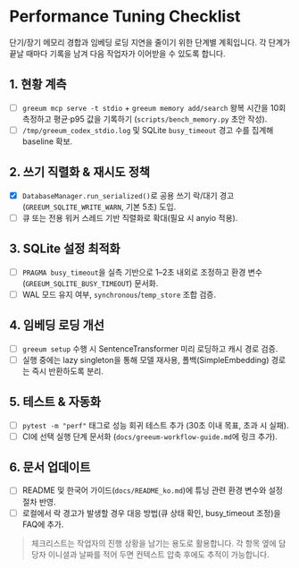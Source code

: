 # Performance Tuning Checklist

단기/장기 메모리 경합과 임베딩 로딩 지연을 줄이기 위한 단계별 계획입니다. 각 단계가 끝날 때마다 기록을 남겨 다음 작업자가 이어받을 수 있도록 합니다.

## 1. 현황 계측
- [ ] `greeum mcp serve -t stdio` + `greeum memory add/search` 왕복 시간을 10회 측정하고 평균·p95 값을 기록하기 (`scripts/bench_memory.py` 초안 작성).
- [ ] `/tmp/greeum_codex_stdio.log` 및 SQLite `busy_timeout` 경고 수를 집계해 baseline 확보.

## 2. 쓰기 직렬화 & 재시도 정책
- [x] `DatabaseManager.run_serialized()`로 공용 쓰기 락/대기 경고(`GREEUM_SQLITE_WRITE_WARN`, 기본 5초) 도입.
- [ ] 큐 또는 전용 워커 스레드 기반 직렬화로 확대(필요 시 anyio 적용).

## 3. SQLite 설정 최적화
- [ ] `PRAGMA busy_timeout`을 실측 기반으로 1–2초 내외로 조정하고 환경 변수(`GREEUM_SQLITE_BUSY_TIMEOUT`) 문서화.
- [ ] WAL 모드 유지 여부, `synchronous`/`temp_store` 조합 검증.

## 4. 임베딩 로딩 개선
- [ ] `greeum setup` 수행 시 SentenceTransformer 미리 로딩하고 캐시 경로 검증.
- [ ] 실행 중에는 lazy singleton을 통해 모델 재사용, 폴백(SimpleEmbedding) 경로는 즉시 반환하도록 분리.

## 5. 테스트 & 자동화
- [ ] `pytest -m "perf"` 태그로 성능 회귀 테스트 추가 (30초 이내 목표, 초과 시 실패).
- [ ] CI에 선택 실행 단계 문서화 (`docs/greeum-workflow-guide.md`에 링크 추가).

## 6. 문서 업데이트
- [ ] README 및 한국어 가이드(`docs/README_ko.md`)에 튜닝 관련 환경 변수와 설정 절차 반영.
- [ ] 로컬에서 락 경고가 발생할 경우 대응 방법(큐 상태 확인, busy_timeout 조정)을 FAQ에 추가.

> 체크리스트는 작업자의 진행 상황을 남기는 용도로 활용합니다. 각 항목 옆에 담당자 이니셜과 날짜를 적어 두면 컨텍스트 압축 후에도 추적이 가능합니다.
